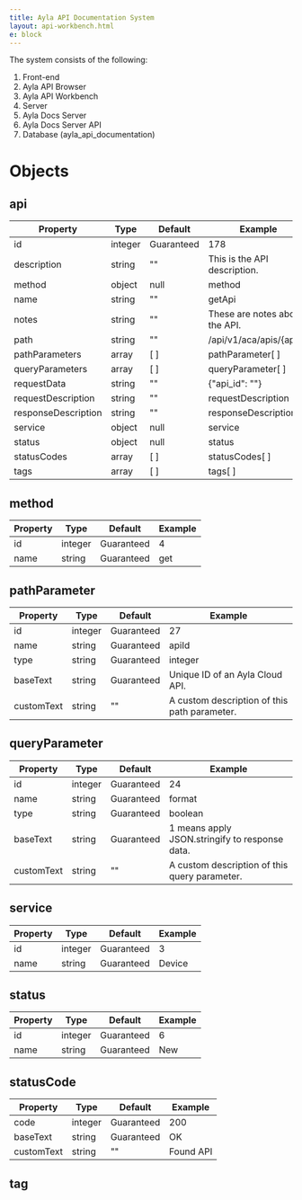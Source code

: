 ```yaml
---
title: Ayla API Documentation System
layout: api-workbench.html
e: block
---
```


The system consists of the following:

1. Front-end
  1. Ayla API Browser
  1. Ayla API Workbench
1. Server
  1. Ayla Docs Server
  1. Ayla Docs Server API
1. Database (ayla_api_documentation)

# Objects

## api

|Property|Type|Default|Example|
|-|-|-|-|
|id|integer|Guaranteed|178|
|description|string|""|This is the API description.|
|method|object|null|method|
|name|string|""|getApi|
|notes|string|""|These are notes about the API.|
|path|string|""|/api/v1/aca/apis/{apiId}|
|pathParameters|array|[ ]|pathParameter[ ]|
|queryParameters|array|[ ]|queryParameter[ ]|
|requestData|string|""|{"api_id": ""}|
|requestDescription|string|""|requestDescription|
|responseDescription|string|""|responseDescription|
|service|object|null|service|
|status|object|null|status|
|statusCodes|array|[ ]|statusCodes[ ]|
|tags|array|[ ]|tags[ ]|

## method

|Property|Type|Default|Example|
|-|-|-|-|
|id|integer|Guaranteed|4|
|name|string|Guaranteed|get|

## pathParameter

|Property|Type|Default|Example|
|-|-|-|-|
|id|integer|Guaranteed|27|
|name|string|Guaranteed|apiId|
|type|string|Guaranteed|integer|
|baseText|string|Guaranteed|Unique ID of an Ayla Cloud API.|
|customText|string|""|A custom description of this path parameter.|

## queryParameter

|Property|Type|Default|Example|
|-|-|-|-|
|id|integer|Guaranteed|24|
|name|string|Guaranteed|format|
|type|string|Guaranteed|boolean|
|baseText|string|Guaranteed|1 means apply JSON.stringify to response data.|
|customText|string|""|A custom description of this query parameter.|

## service

|Property|Type|Default|Example|
|-|-|-|-|
|id|integer|Guaranteed|3|
|name|string|Guaranteed|Device|

## status

|Property|Type|Default|Example|
|-|-|-|-|
|id|integer|Guaranteed|6|
|name|string|Guaranteed|New|

## statusCode

|Property|Type|Default|Example|
|-|-|-|-|
|code|integer|Guaranteed|200|
|baseText|string|Guaranteed|OK|
|customText|string|""|Found API|

## tag

